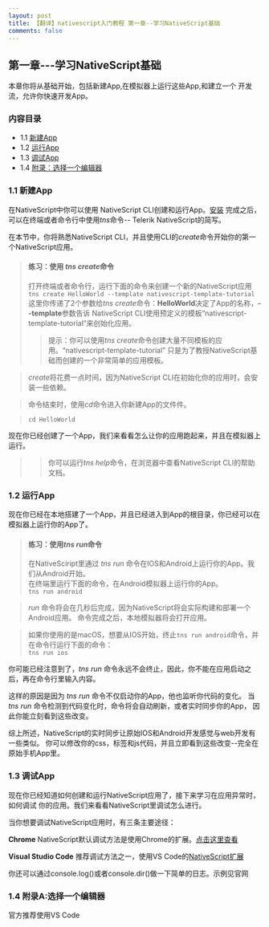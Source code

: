 ```yaml
---
layout: post
title: 【翻译】nativescript入门教程 第一章--学习NativeScript基础
comments: false
---
```

## 第一章---学习NativeScript基础
本章你将从基础开始，包括新建App,在模拟器上运行这些App,和建立一个
开发流，允许你快速开发App。
### 内容目录
* 1.1 [新建App](#create)
* 1.2 [运行App](#run)
* 1.3 [调试App](#debug)
* 1.4 [附录：选择一个编辑器](#appendix)

### <span id="create"></span>1.1 新建App
在NativeScript中你可以使用 NativeScript CLI创建和运行App。[安装](https://docs.nativescript.org/start/quick-setup)
完成之后，可以在终端或者命令行中使用<i>tns</i>命令-- Telerik NativeScript的简写。

在本节中，你将熟悉NativeScript CLI，并且使用CLI的<i>create</i>命令开始你的第一个NativeScript应用。

> #### 练习：使用 <i>tns create</i>命令
> 打开终端或者命令行，运行下面的命令来创建一个新的NativeScript应用<br>
> `tns create HelloWorld --template nativescript-template-tutorial`<br>
这里你传递了2个参数给*tns create*命令：**HelloWorld**决定了App的名称，**--template**参数告诉
NativeScript CLI使用预定义的模板“nativescript-template-tutorial”来创始化应用。
>> 提示：你可以使用*tns create*命令创建大量不同模板的应用。“nativescript-template-tutorial”
只是为了教授NativeScript基础而创建的一个非常简单的应用模板。<br>

> *create*将花费一点时间，因为NativeScript CLI在初始化你的应用时，会安装一些依赖。

> 命令结束时，使用*cd*命令进入你新建App的文件件。<br>

> `cd HelloWorld`

现在你已经创建了一个App，我们来看看怎么让你的应用跑起来，并且在模拟器上运行。
>> 你可以运行*tns help*命令，在浏览器中查看NativeScript CLI的帮助文档。

### <span id="run"></span>1.2 运行App
现在你已经在本地搭建了一个App，并且已经进入到App的根目录，你已经可以在模拟器上运行你的App了。
> #### 练习：使用*tns run*命令
> 在NativeSciript里通过 *tns run* 命令在IOS和Android上运行你的App。我们从Android开始。<br>
> 在终端里运行下面的命令，在Android模拟器上运行你的App。<br>
`tns run android`<br>

> *run* 命令将会在几秒后完成，因为NativeScript将会实际构建和部署一个Android应用。
 命令完成之后，本地模拟器将会打开应用。
 
> 如果你使用的是macOS，想要从IOS开始，终止`tns run android`命令，并在命令行运行下面的命令：<br>
> `tns run ios`

你可能已经注意到了，*tns run* 命令永远不会终止，因此，你不能在应用启动之后，再在命令行里输入内容。

这样的原因是因为 *tns run* 命令不仅启动你的App，他也监听你代码的变化。
当 *tns run* 命令检测到代码变化时，命令将会自动刷新，或者实时同步你的App，
因此你能立刻看到这些改变。

综上所述，NativeScript的实时同步让原始IOS和Android开发感觉与web开发有一些类似。
你可以修改你的css，标签和js代码，并且立即看到这些改变--完全在原始手机App里。

### <span id="debug"></span>1.3 调试App
现在你已经知道如何创建和运行NativeScript应用了，接下来学习在应用异常时，如何调试
你的应用。我们来看看NativeScript里调试怎么进行。

当你想要调试NativeScript应用时，有三条主要途径：

**Chrome** NativeScript默认调试方法是使用Chrome的扩展。[点击这里查看](https://docs.nativescript.org/tooling/debugging)

**Visual Studio Code** 推荐调试方法之一，使用VS Code的[NativeScript扩展](https://docs.nativescript.org/tooling/debugging#debugging-with-visual-studio-code)

你还可以通过console.log()或者console.dir()做一下简单的日志。示例见官网

### <span id="appendix"></span>1.4 附录A:选择一个编辑器

官方推荐使用VS Code
